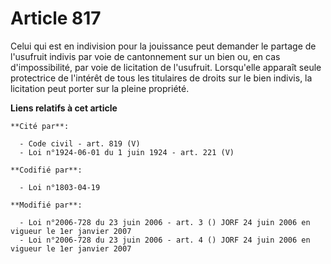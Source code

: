 # Article 817

Celui qui est en indivision pour la jouissance peut demander le partage de l'usufruit indivis par voie de cantonnement sur un
bien ou, en cas d'impossibilité, par voie de licitation de l'usufruit. Lorsqu'elle apparaît seule protectrice de l'intérêt de
tous les titulaires de droits sur le bien indivis, la licitation peut porter sur la pleine propriété.

**Liens relatifs à cet article**

	**Cité par**:

	  - Code civil - art. 819 (V)
	  - Loi n°1924-06-01 du 1 juin 1924 - art. 221 (V)

	**Codifié par**:

	  - Loi n°1803-04-19

	**Modifié par**:

	  - Loi n°2006-728 du 23 juin 2006 - art. 3 () JORF 24 juin 2006 en vigueur le 1er janvier 2007
	  - Loi n°2006-728 du 23 juin 2006 - art. 4 () JORF 24 juin 2006 en vigueur le 1er janvier 2007
